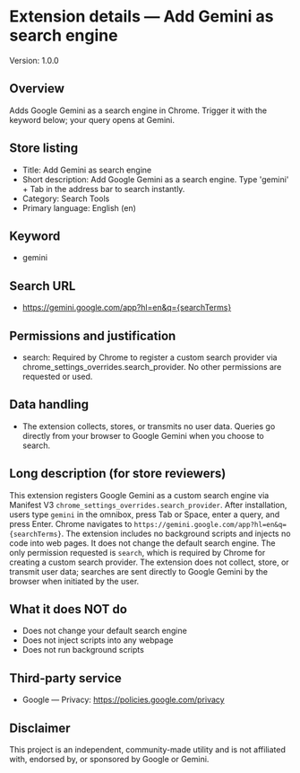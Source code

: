 # Extension details — Add Gemini as search engine

Version: 1.0.0

## Overview
Adds Google Gemini as a search engine in Chrome. Trigger it with the keyword below; your query opens at Gemini.

## Store listing
- Title: Add Gemini as search engine
- Short description: Add Google Gemini as a search engine. Type 'gemini' + Tab in the address bar to search instantly.
- Category: Search Tools
- Primary language: English (en)

## Keyword
- gemini

## Search URL
- https://gemini.google.com/app?hl=en&q={searchTerms}

## Permissions and justification
- search: Required by Chrome to register a custom search provider via chrome_settings_overrides.search_provider. No other permissions are requested or used.

## Data handling
- The extension collects, stores, or transmits no user data. Queries go directly from your browser to Google Gemini when you choose to search.

## Long description (for store reviewers)
This extension registers Google Gemini as a custom search engine via Manifest V3 `chrome_settings_overrides.search_provider`. After installation, users type `gemini` in the omnibox, press Tab or Space, enter a query, and press Enter. Chrome navigates to `https://gemini.google.com/app?hl=en&q={searchTerms}`. The extension includes no background scripts and injects no code into web pages. It does not change the default search engine. The only permission requested is `search`, which is required by Chrome for creating a custom search provider. The extension does not collect, store, or transmit user data; searches are sent directly to Google Gemini by the browser when initiated by the user.

## What it does NOT do
- Does not change your default search engine
- Does not inject scripts into any webpage
- Does not run background scripts

## Third‑party service
- Google — Privacy: https://policies.google.com/privacy

## Disclaimer
This project is an independent, community-made utility and is not affiliated with, endorsed by, or sponsored by Google or Gemini.
